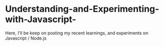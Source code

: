 # Understanding-and-Experimenting-with-Javascript-
Here, I'll be keep on posting my recent learnings, and experiments on Javascript / Node.js
